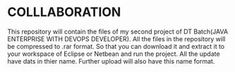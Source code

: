 # COLLLABORATION
This repository will contain the files of my second project of DT Batch(JAVA ENTERPRISE WITH DEVOPS DEVELOPER). 
All the files in the repository will be compressed to .rar format. 
So that you can download it and extract it to your workspace of Eclipse or Netbean and run the project.
All the update have dats in thier name. Further upload will also have this name format.
